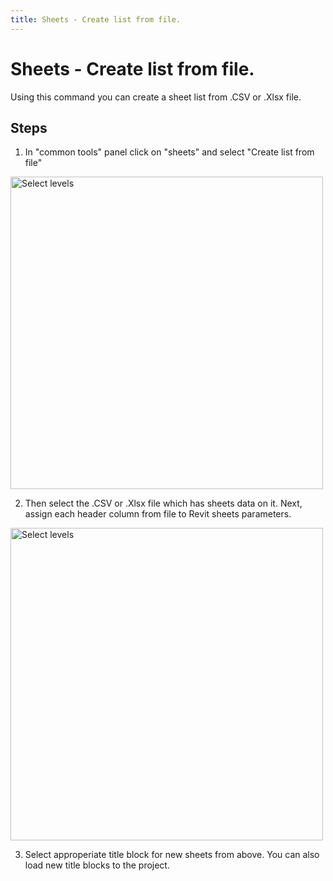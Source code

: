 ```yaml
---
title: Sheets - Create list from file.
---
```


# Sheets - Create list from file.
Using this command you can create a sheet list from .CSV or .Xlsx file.

## Steps
1. In "common tools" panel click on "sheets" and select "Create list from file"

<img src="https://pars-bim.github.io/docs/Assets/Select-csv-xlsx-file.jpg" alt="Select levels" width="500">

2. Then select the .CSV or .Xlsx file which has sheets data on it. Next, assign each header column from file to Revit sheets parameters. 

<img src="https://pars-bim.github.io/docs/Assets/Selectsheetfields.jpg" alt="Select levels" width="500">

3. Select approperiate title block for new sheets from above. You can also load new title blocks to the project.


